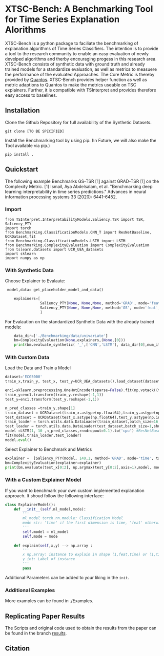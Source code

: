 # XTSC-Bench: A Benchmarking Tool for Time Series Explanation Alorithms 

XTSC-Bench is a python package to faciliate the benchmarking of explanation algorithms of Time Series Classifiers. The intention is to provide a tool to the research community to enable an easy evaluation of newly develped algorithms and therby encouraging progess in this research area. XTSC-Bench consists of synthetic data with ground truth and already trained models for a standardize evaluation, as well as metrics to measuere the performance of the evaluated Approaches. The Core Metric is thereby provided by [Quantos](https://github.com/understandable-machine-intelligence-lab/Quantus). XTSC-Bench provides helper function as well as metric adaptions to Quantos to make the metrics useable on TSC explainers. 
Further, it is compatible with TSInterpret and provides therefore easy access to baselines. 


## Installation
Clone the Github Repository for full availability of the Synthetic Datasets. 
```
git clone [TO BE SPECIFIED]
```

Install the Benchmarking tool by using pip. (In Future, we will also make the Tool available via pip.)

```
pip install .
```



## Quickstart
The following example Benchmarks GS-TSR [1] against GRAD-TSR [1] on the Complexity Metric. 
[1] Ismail, Aya Abdelsalam, et al. "Benchmarking deep learning interpretability in time series predictions." Advances in neural information processing systems 33 (2020): 6441-6452.

### Import 
```
from TSInterpret.InterpretabilityModels.Saliency.TSR import TSR, Saliency_PTY
import torch 
from Benchmarking.ClassificationModels.CNN_T import ResNetBaseline, UCRDataset,fit
from Benchmarking.ClassificationModels.LSTM import LSTM
from Benchmarking.ComplexityEvaluation import ComplexityEvaluation
from tslearn.datasets import UCR_UEA_datasets
import sklearn
import numpy as np 

```

### With Synthetic Data 
Choose Explainer to Evalaute:
```python
 model,data= get_placeholder_model_and_data()

    explainers=[
                Saliency_PTY(None, None,None, method='GRAD', mode='feat', tsr=True),
                Saliency_PTY(None, None,None, method='GS', mode='feat', tsr=True),             
                ]

```
For Evalaution on the standardized Synthetic Data with the already trained models:    
```python
    data_dir=['./Benchmarking/data/univariate']
    bm=ComplexityEvaluation(None,explainers,(None,[0]))
    print(bm.evaluate_synthetic( '_',['CNN','LSTM'], data_dir[0],num_items=20,save='./Results/new/univariate/Complexityv1.csv',elementwise='./Results/new/univariate/elementwise',explanation_path='./Results/Explanation/'))
```

### With Custom Data
Load the Data and Train a Model
```python
dataset='ECG5000'
train_x,train_y, test_x, test_y=UCR_UEA_datasets().load_dataset(dataset)

enc1=sklearn.preprocessing.OneHotEncoder(sparse=False).fit(np.vstack((train_y.reshape(-1,1),test_y.reshape(-1,1))))
train_y=enc1.transform(train_y.reshape(-1,1))
test_y=enc1.transform(test_y.reshape(-1,1))    

n_pred_classes =train_y.shape[1]
train_dataset = UCRDataset(train_x.astype(np.float64),train_y.astype(np.int64))
test_dataset = UCRDataset(test_x.astype(np.float64),test_y.astype(np.int64))
train_loader = torch.utils.data.DataLoader(train_dataset,batch_size=16,shuffle=True)
test_loader = torch.utils.data.DataLoader(test_dataset,batch_size=1,shuffle=False)
model =LSTM(1, 10 ,n_pred_classes,rnndropout=0.1).to('cpu') #ResNetBaseline(in_channels=1, num_pred_classes=n_pred_classes)
fit(model,train_loader,test_loader)
model.eval()
```
Select Explainer to Benchmark and Metrics
```python
explainer =  [Saliency_PTY(model, 140,1, method='GRAD', mode='time', tsr=True),Saliency_PTY(model, 140,1, method='GS', mode='time', tsr=True)]
bm=ComplexityEvaluation(explainer=explainer)
print(bm.evaluate(test_x[0:2], np.argmax(test_y[0:2],axis=1),model, mode='time',aggregate=True))

```

### With a Custom Explainer Model
If you want to benchmark your own custom implemented explanation approach. It shoud follow the following interface:
```python
class ExplainerModel():
    def __init__(self,ml_model,mode):
        '''
        ml_model torch.nn.module: Classification Model
        mode str: 'time' if the first dimension is time, 'feat' otherwise 
        '''
        self.model = ml_model
        self.mode = mode
    
    def explain(self,x,y) --> np.array :
        '''
        x np.array: instance to explain in shape (1,feat,time) or (1,time,feat) depending on Mode
        y int: Label of instance
        '''
        pass

```
Additional Parameters can be added to your liking in the `init`. 
### Additional Examples
More examples can be found in ./Examples. 

## Replicating Paper Results
The Scripts and original code used to obtain the results from the paper can be found in the branch [results](https://github.com/JHoelli/XTSC-Bench/tree/results).

## Citation